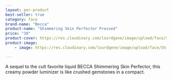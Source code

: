 ```yaml
---
layout: per-product
best-seller: true
category: face
brand-name: "Becca"
product-name: "Shimmering Skin Perfector Pressed"
price: "38"
product-cover: https://res.cloudinary.com/lourdgene/image/upload/face/Shimmering%20Skin%20Perfector%20Pressed/pressed-pearl550x550.jpg
product-image:
    - image: https://res.cloudinary.com/lourdgene/image/upload/face/Shimmering%20Skin%20Perfector%20Pressed/pressed-pearl550x550.jpg

---
```

A sequel to the cult favorite liquid BECCA Shimmering Skin Perfector, this creamy powder luminizer is like crushed gemstones in a compact.

